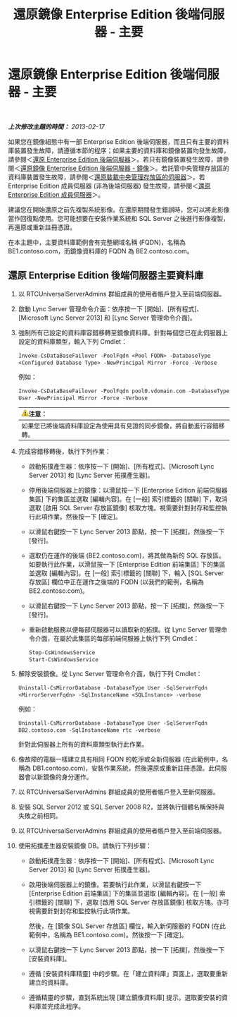 ﻿---
title: 還原鏡像 Enterprise Edition 後端伺服器 - 主要
TOCTitle: 還原鏡像 Enterprise Edition 後端伺服器 - 主要
ms:assetid: bc555b46-70c5-4eee-ae91-e195df238293
ms:mtpsurl: https://technet.microsoft.com/zh-tw/library/JJ945648(v=OCS.15)
ms:contentKeyID: 52056214
ms.date: 08/24/2015
mtps_version: v=OCS.15
ms.translationtype: HT
---

# 還原鏡像 Enterprise Edition 後端伺服器 - 主要

 

_**上次修改主題的時間：** 2013-02-17_

如果您在鏡像組態中有一部 Enterprise Edition 後端伺服器，而且只有主要的資料庫裝置發生故障，請遵循本節的程序；如果主要的資料庫和鏡像裝置均發生故障，請參閱＜[還原 Enterprise Edition 後端伺服器](lync-server-2013-restoring-an-enterprise-edition-back-end-server.md)＞。若只有鏡像裝置發生故障，請參閱＜[還原鏡像 Enterprise Edition 後端伺服器 - 鏡像](lync-server-2013-restoring-a-mirrored-enterprise-edition-back-end-server-mirror.md)＞。若託管中央管理存放區的資料庫裝置發生故障，請參閱＜[還原裝載中央管理存放區的伺服器](lync-server-2013-restoring-the-server-hosting-the-central-management-store.md)＞。若 Enterprise Edition 成員伺服器 (非為後端伺服器) 發生故障，請參閱＜[還原 Enterprise Edition 成員伺服器](lync-server-2013-restoring-an-enterprise-edition-member-server.md)＞。

建議您在開始還原之前先複製系統影像。在還原期間發生錯誤時，您可以將此影像當作回復點使用。您可能想要在安裝作業系統和 SQL Server 之後進行影像複製，再還原或重新註冊憑證。

在本主題中，主要資料庫範例會有完整網域名稱 (FQDN)，名稱為 BE1.contoso.com，而鏡像資料庫的 FQDN 為 BE2.contoso.com。

## 還原 Enterprise Edition 後端伺服器主要資料庫

1.  以 RTCUniversalServerAdmins 群組成員的使用者帳戶登入至前端伺服器。

2.  啟動 Lync Server 管理命令介面：依序按一下 \[開始\]、\[所有程式\]、\[Microsoft Lync Server 2013\] 和 \[Lync Server 管理命令介面\]。

3.  強制所有已設定的資料庫容錯移轉至鏡像資料庫。針對每個您已在此伺服器上設定的資料庫類型，輸入下列 Cmdlet：
    
        Invoke-CsDataBaseFailover -PoolFqdn <Pool FQDN> -DatabaseType <Configured Database Type> -NewPrincipal Mirror -Force -Verbose
    
    例如：
    
        Invoke-CsDataBaseFailover -PoolFqdn pool0.vdomain.com -DatabaseType User -NewPrincipal Mirror -Force -Verbose
    
    <table>
    <thead>
    <tr class="header">
    <th><img src="images/Hh202161.warning(OCS.15).gif" title="warning" alt="warning" />注意：</th>
    </tr>
    </thead>
    <tbody>
    <tr class="odd">
    <td>如果您已將後端資料庫設定為使用具有見證的同步鏡像，將自動進行容錯移轉。</td>
    </tr>
    </tbody>
    </table>


4.  完成容錯移轉後，執行下列作業：
    
      - 啟動拓撲產生器：依序按一下 \[開始\]、\[所有程式\]、\[Microsoft Lync Server 2013\] 和 \[Lync Server 拓撲產生器\]。
    
      - 停用後端伺服器上的鏡像：以滑鼠按一下 \[Enterprise Edition 前端伺服器集區\] 下的集區並選取 \[編輯內容\]。在 \[一般\] 索引標籤的 \[關聯\] 下，取消選取 \[啟用 SQL Server 存放區鏡像\] 核取方塊。視需要針對封存和監控執行此項作業。然後按一下 \[確定\]。
    
      - 以滑鼠右鍵按一下 Lync Server 2013 節點，按一下 \[拓撲\]，然後按一下 \[發行\]。
    
      - 選取仍在運作的後端 (BE2.contoso.com)，將其做為新的 SQL 存放區。如要執行此作業，以滑鼠按一下 \[Enterprise Edition 前端集區\] 下的集區並選取 \[編輯內容\]。在 \[一般\] 索引標籤的 \[關聯\] 下，輸入 \[SQL Server 存放區\] 欄位中正在運作之後端的 FQDN (以我們的範例，名稱為 BE2.contoso.com)。
    
      - 以滑鼠右鍵按一下 Lync Server 2013 節點，按一下 \[拓撲\]，然後按一下 \[發行\]。
    
      - 重新啟動服務以便每部伺服器可以讀取新的拓撲。從 Lync Server 管理命令介面，在屬於此集區的每部前端伺服器上執行下列 Cmdlet：
        
            Stop-CsWindowsService
            Start-CsWindowsService

5.  解除安裝鏡像。從 Lync Server 管理命令介面，執行下列 Cmdlet：
    
        Uninstall-CsMirrorDatabase -DatabaseType User -SqlServerFqdn <MirrorServerFqdn> -SqlInstanceName <SQLInstance> -verbose
    
    例如：
    
        Uninstall-CsMirrorDatabase -DatabaseType User -SqlServerFqdn DB2.contoso.com -SqlInstanceName rtc -verbose
    
    針對此伺服器上所有的資料庫類型執行此作業。

6.  像故障的電腦一樣建立具有相同 FQDN 的乾淨或全新伺服器 (在此範例中，名稱為 DB1.contoso.com)，安裝作業系統，然後還原或重新註冊憑證。此伺服器會以新鏡像的身分運作。

7.  以 RTCUniversalServerAdmins 群組成員的使用者帳戶登入至新伺服器。

8.  安裝 SQL Server 2012 或 SQL Server 2008 R2，並將執行個體名稱保持與失敗之前相同。

9.  以 RTCUniversalServerAdmins 群組成員的使用者帳戶登入至前端伺服器。

10. 使用拓撲產生器安裝鏡像 DB。請執行下列步驟：
    
      - 啟動拓撲產生器：依序按一下 \[開始\]、\[所有程式\]、\[Microsoft Lync Server 2013\] 和 \[Lync Server 拓撲產生器\]。
    
      - 啟用後端伺服器上的鏡像。若要執行此作業，以滑鼠右鍵按一下 \[Enterprise Edition 前端集區\] 下的集區並選取 \[編輯內容\]。在 \[一般\] 索引標籤的 \[關聯\] 下，選取 \[啟用 SQL Server 存放區鏡像\] 核取方塊。亦可視需要針對封存和監控執行此項作業。
        
        然後，在 \[鏡像 SQL Server 存放區\] 欄位，輸入新伺服器的 FQDN (在此範例中，名稱為 BE1.contoso.com)。然後按一下 \[確定\]。
    
      - 以滑鼠右鍵按一下 Lync Server 2013 節點，按一下 \[拓撲\]，然後按一下 \[安裝資料庫\]。
    
      - 遵循 \[安裝資料庫精靈\] 中的步驟。在「建立資料庫」頁面上，選取要重新建立的資料庫。
    
      - 遵循精靈的步驟，直到系統出現 \[建立鏡像資料庫\] 提示。選取要安裝的資料庫並完成此程序。

